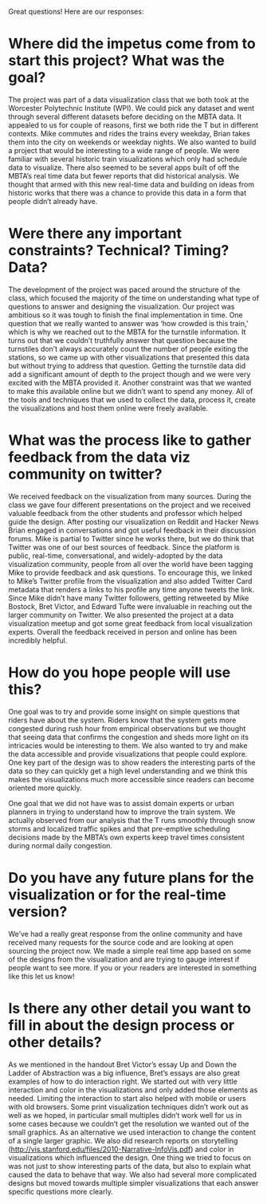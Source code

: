 Great questions! Here are our responses:

# Where did the impetus come from to start this project? What was the goal? 
The project was part of a data visualization class that we both took at the Worcester Polytechnic Institute (WPI).  We could pick any dataset and went through several different datasets before deciding on the MBTA data.  It appealed to us for couple of reasons, first we both ride the T but in different contexts.  Mike commutes and rides the trains every weekday, Brian takes them into the city on weekends or weekday nights.  We also wanted to build a project that would be interesting to a wide range of people.  We were familiar with several historic train visualizations which only had schedule data to visualize.  There also seemed to be several apps built of off the MBTA’s real time data but fewer reports that did historical analysis.  We thought that armed with this new real-time data and building on ideas from historic works that there was a chance to provide this data in a form that people didn’t already have.

# Were there any important constraints? Technical? Timing? Data?
The development of the project was paced around the structure of the class, which focused the majority of the time on understanding what type of questions to answer and designing the visualization.  Our project was ambitious so it was tough to finish the final implementation in time.  One question that we really wanted to answer was ‘how crowded is this train,’ which is why we reached out to the MBTA for the turnstile information.  It turns out that we couldn’t truthfully answer that question because the turnstiles don’t always accurately count the number of people exiting the stations, so we came up with other visualizations that presented this data but without trying to address that question.  Getting the turnstile data did add a significant amount of depth to the project though and we were very excited with the MBTA provided it.  Another constraint was that we wanted to make this available online but we didn’t want to spend any money.  All of the tools and techniques that we used to collect the data, process it, create the visualizations and host them online were freely available.

# What was the process like to gather feedback from the data viz community on twitter? 
We received feedback on the visualization from many sources.  During the class we gave four different presentations on the project and we received valuable feedback from the other students and professor which helped guide the design.  After posting our visualization on Reddit and Hacker News Brian engaged in conversations and got useful feedback in their discussion forums.  Mike is partial to Twitter since he works there, but we do think that Twitter was one of our best sources of feedback. Since the platform is public, real-time, conversational, and widely-adopted by the data visualization community, people from all over the world have been tagging Mike to provide feedback and ask questions.  To encourage this, we linked to Mike’s Twitter profile from the visualization and also added Twitter Card metadata that renders a links to his profile any time anyone tweets the link.  Since Mike didn’t have many Twitter followers, getting retweeted by Mike Bostock, Bret Victor, and Edward Tufte were invaluable in reaching out the larger community on Twitter.  We also presented the project at a data visualization meetup and got some great feedback from local visualization experts.  Overall the feedback received in person and online has been incredibly helpful.

# How do you hope people will use this? 
One goal was to try and provide some insight on simple questions that riders have about the system.  Riders know that the system gets more congested during rush hour from empirical observations but we thought that seeing data that confirms the congestion and sheds more light on its intricacies would be interesting to them.  We also wanted to try and make the data accessible and provide visualizations that people could explore.  One key part of the design was to show readers the interesting parts of the data so they can quickly get a high level understanding and we think this makes the visualizations much more accessible since readers can become oriented more quickly.

One goal that we did not have was to assist domain experts or urban planners in trying to understand how to improve the train system.  We actually observed from our analysis that the T runs smoothly through snow storms and localized traffic spikes and that pre-emptive scheduling decisions made by the MBTA’s own experts keep travel times consistent during normal daily congestion.

# Do you have any future plans for the visualization or for the real-time version? 
We’ve had a really great response from the online community and have received many requests for the source code and are looking at open sourcing the project now.  We made a simple real time app based on some of the designs from the visualization and are trying to gauge interest if people want to see more.  If you or your readers are interested in something like this let us know!

# Is there any other detail you want to fill in about the design process or other details?
As we mentioned in the handout Bret Victor’s essay Up and Down the Ladder of Abstraction was a big influence, Bret’s essays are also great examples of how to do interaction right.  We started out with very little interaction and color in the visualizations and only added those elements as needed.  Limiting the interaction to start also helped with mobile or users with old browsers.  Some print visualization techniques didn’t work out as well as we hoped, in particular small multiples didn’t work well for us in some cases because we couldn’t get the resolution we wanted out of the small graphics. As an alternative we used interaction to change the content of a single larger graphic.  We also did research reports on storytelling (http://vis.stanford.edu/files/2010-Narrative-InfoVis.pdf) and color in visualizations which influenced the design.  One thing we tried to focus on was not just to show interesting parts of the data, but also to explain what caused the data to behave that way.  We also had several more complicated designs but moved towards multiple simpler visualizations that each answer specific questions more clearly. 
